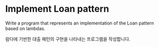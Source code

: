 # Implement Loan pattern

Write a program that represents an implementation of the Loan pattern based on lambdas.

람다에 기반한 대출 패턴의 구현을 나타내는 프로그램을 작성합니다.
